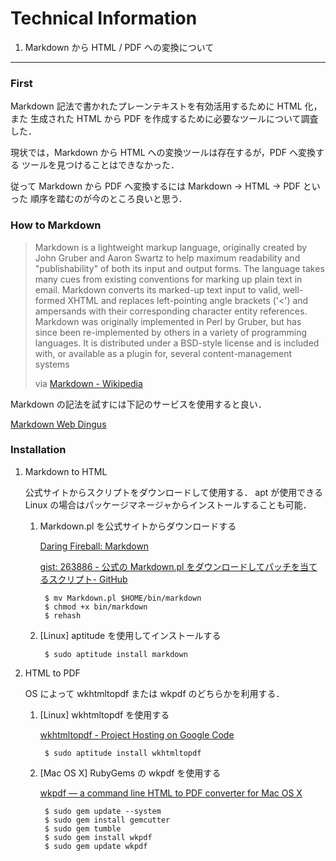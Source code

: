 Technical Information
================================================================================

1. Markdown から HTML / PDF への変換について
--------------------------------------------------------------------------------

### First

Markdown 記法で書かれたプレーンテキストを有効活用するために HTML 化，また
生成された HTML から PDF を作成するために必要なツールについて調査した．

現状では，Markdown から HTML への変換ツールは存在するが，PDF へ変換する
ツールを見つけることはできなかった．

従って Markdown から PDF へ変換するには Markdown → HTML → PDF といった
順序を踏むのが今のところ良いと思う．


### How to Markdown

> Markdown is a lightweight markup language, originally created by John Gruber and Aaron Swartz
> to help maximum readability and "publishability" of both its input and output forms. 
> The language takes many cues from existing conventions for marking up plain text in email. 
> Markdown converts its marked-up text input to valid, well-formed XHTML and replaces left-pointing
> angle brackets ('<') and ampersands with their corresponding character entity references. 
> Markdown was originally implemented in Perl by Gruber, but has since been re-implemented by others
> in a variety of programming languages. It is distributed under a BSD-style license and is included
> with, or available as a plugin for, several content-management systems
>
> via [Markdown - Wikipedia](http://en.wikipedia.org/wiki/Markdown "Markdown - Wikipedia")

Markdown の記法を試すには下記のサービスを使用すると良い．

[Markdown Web Dingus](http://daringfireball.net/projects/markdown/dingus "Markdown Web Dingus")

### Installation

1. Markdown to HTML

    公式サイトからスクリプトをダウンロードして使用する．
    apt が使用できる Linux の場合はパッケージマネージャからインストールすることも可能．

    1. Markdown.pl を公式サイトからダウンロードする

        [Daring Fireball: Markdown](http://daringfireball.net/projects/markdown/ "Daring Fireball: Markdown")

        [gist: 263886 - 公式の Markdown.pl をダウンロードしてパッチを当てるスクリプト- GitHub](http://gist.github.com/263886 "gist: 263886 - 公式の Markdown.pl をダウンロードしてパッチを当てるスクリプト- GitHub")

            $ mv Markdown.pl $HOME/bin/markdown
            $ chmod +x bin/markdown
            $ rehash

    2. [Linux] aptitude を使用してインストールする

            $ sudo aptitude install markdown

2. HTML to PDF

    OS によって wkhtmltopdf または wkpdf のどちらかを利用する．

    1. [Linux] wkhtmltopdf を使用する

        [wkhtmltopdf - Project Hosting on Google Code](http://code.google.com/p/wkhtmltopdf/ "wkhtmltopdf")

            $ sudo aptitude install wkhtmltopdf

    2. [Mac OS X] RubyGems の wkpdf を使用する

        [wkpdf — a command line HTML to PDF converter for Mac OS X](http://plessl.github.com/wkpdf/ "wkpdf")

            $ sudo gem update --system
            $ sudo gem install gemcutter
            $ sudo gem tumble
            $ sudo gem install wkpdf
            $ sudo gem update wkpdf
